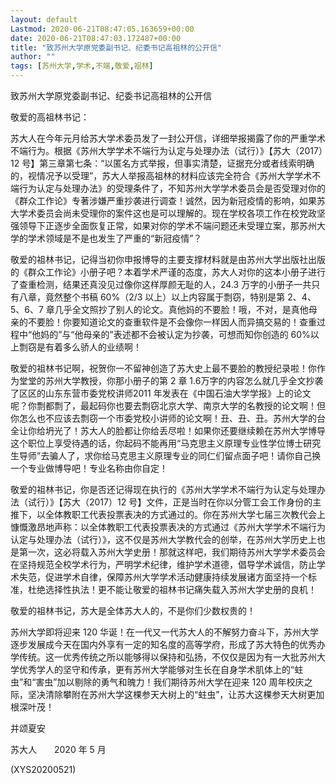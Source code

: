 ```yaml
---
layout: default
Lastmod: 2020-06-21T08:47:05.163659+00:00
date: 2020-06-21T08:47:03.172487+00:00
title: "致苏州大学原党委副书记、纪委书记高祖林的公开信"
author: ""
tags: [苏州大学,学术,不端,敬爱,祖林]
---
```


致苏州大学原党委副书记、纪委书记高祖林的公开信

敬爱的高祖林书记：

苏大人在今年元月给苏大学术委员发了一封公开信，详细举报揭露了你的严重学术不端行为。根据《苏州大学学术不端行为认定与处理办法（试行）》【苏大（2017）12 号】第三章第七条：“以匿名方式举报，但事实清楚，证据充分或者线索明确的，视情况予以受理”，苏大人举报高祖林的材料应该完全符合《苏州大学学术不端行为认定与处理办法》的受理条件了，不知苏州大学学术委员会是否受理对你的《群众工作论》专著涉嫌严重抄袭进行调查！诚然，因为新冠疫情的影响，如果苏大学术委员会尚未受理你的案件这也是可以理解的。现在学校各项工作在校党政坚强领导下正逐步全面恢复正常，如果对你的学术不端问题还未受理立案，那苏州大学的学术领域是不是也发生了严重的“新冠疫情”？

敬爱的祖林书记，记得当初你申报博导的主要支撑材料就是由苏州大学出版社出版的《群众工作论》小册子吧？本着学术严谨的态度，苏大人对你的这本小册子进行了查重检测，结果还真没见过像你这样厚颜无耻的人，24.3 万字的小册子一共只有八章，竟然整个书稿 60%（2/3 以上）以上内容属于剽窃，特别是第 2、4、5、6、7 章几乎全文照抄了别人的论文。真他妈的不要脸！哦，不对，是真他母亲的不要脸！你要知道论文的查重软件是不会像你一样因人而异搞交易的！查重过程中“他妈的”与“他母亲的”表述都不会被认定为抄袭，可想而知你创造的 60%以上剽窃是有着多么骄人的业绩啊！

敬爱的祖林书记啊，祝贺你一不留神创造了苏大史上最不要脸的教授纪录啦！你作为堂堂的苏州大学教授，你那小册子的第 2 章 1.6万字的内容怎么就几乎全文抄袭了区区的山东东营市委党校讲师2011 年发表在《中国石油大学学报》上的论文呢？你剽都剽了，最起码你也要去剽窃北京大学、南京大学的名教授的论文啊！但你怎么也不应该去剽窃一个市委党校小讲师的论文啊！丑、丑、丑。苏州大学的台全让你给坍光了！苏大人的脸都让你给丢尽啦！如果你还要继续赖在苏州大学博导这个职位上享受待遇的话，你起码不能再用“马克思主义原理专业性学位博士研究生导师”去骗人了，求你给马克思主义原理专业的同仁们留点面子吧！请你自己换一个专业做博导吧！专业名称由你自定！

敬爱的祖林书记，你是否还记得现在执行的《苏州大学学术不端行为认定与处理办法（试行）》【苏大（2017）12 号】文件，正是当时在你以分管工会工作身份的主推下，以全体教职工代表投票表决的方式通过的。你在苏州大学七届三次教代会上慷慨激昂地声称：以全体教职工代表投票表决的方式通过《苏州大学学术不端行为认定与处理办法（试行）》，这不仅是苏州大学教代会的创举，在苏州大学历史上也是第一次，这必将载入苏州大学史册！那就这样吧，我们期待苏州大学学术委员会在坚持规范全校学术行为，严明学术纪律，维护学术道德，倡导学术诚信，防止学术失范，促进学术自律，保障苏州大学学术活动健康持续发展诸方面坚持一个标准，杜绝选择性执法！更不能让敬爱的祖林书记痛失载入苏州大学史册的良机！

敬爱的祖林书记，苏大是全体苏大人的，不是你们少数权贵的！

苏州大学即将迎来 120 华诞！在一代又一代苏大人的不解努力奋斗下，苏州大学逐步发展成今天在国内外享有一定的知名度的高等学府，形成了苏大特色的优秀办学传统。这一优秀传统之所以能够得以保持和弘扬，不仅仅是因为有一大批苏州大学优秀学人的坚守和传承，更有苏州大学能够对生长在自身学术肌体上的“蛀虫”和“害虫”加以剔除的勇气和魄力！我们期待苏州大学在迎来 120 周年校庆之际，坚决清除攀附在苏州大学这棵参天大树上的“蛀虫”，让苏大这棵参天大树更加根深叶茂！

并颂夏安

苏大人　　2020 年 5 月

(XYS20200521)

